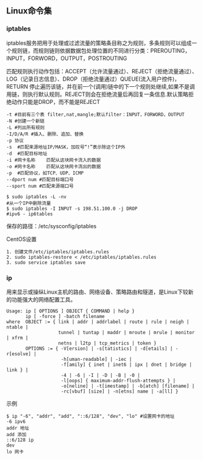 ## Linux命令集

### iptables

iptables服务把用于处理或过滤流量的策略条目称之为规则，多条规则可以组成一个规则链，而规则链则依据数据包处理位置的不同进行分类：PREROUTING，INPUT，FORWORD，OUTPUT，POSTROUTING

匹配规则执行动作包括：ACCEPT（允许流量通过）、REJECT（拒绝流量通过）、LOG（记录日志信息）、DROP（拒绝流量通过）QUEUE(流入用户控件)，RETURN 停止遍历该链，并在前一个(调用)链中的下一个规则处继续,如果不是调用链，则执行默认规则。REJECT则会在拒绝流量后再回复一条信息.默认策略拒绝动作只能是DROP，而不能是REJECT

```shell
-t #目前有三个表 filter,nat,mangle;默认filter：INPUT，FORWORD，OUTPUT
-N #创建一个新链
-L #列出所有规则
-I/D/A/R #插入、删除、追加、替换
-p 协议
-s	#匹配来源地址IP/MASK，加叹号“!”表示除这个IP外
-d	#匹配目标地址
-i #网卡名称	匹配从这块网卡流入的数据
-o #网卡名称	匹配从这块网卡流出的数据
-p	#匹配协议，如TCP、UDP、ICMP
--dport num	#匹配目标端口号
--sport num	#匹配来源端口号
```

```shell
$ sudo iptables -L -nv
#从一个IP中删除流量
$ sudo iptables -I INPUT -s 198.51.100.0 -j DROP
#ipv6 - ip6tables
```



保存的路径：/etc/sysconfig/iptables

CentOS设置

```shell
1. 创建文件/etc/iptables/iptables.rules
2. sudo iptables-restore < /etc/iptables/iptables.rules
3. sudo service iptables save
```



### ip

用来显示或操纵Linux主机的路由、网络设备、策略路由和隧道，是Linux下较新的功能强大的网络配置工具。

```shell
Usage: ip [ OPTIONS ] OBJECT { COMMAND | help }
       ip [ -force ] -batch filename
where  OBJECT := { link | addr | addrlabel | route | rule | neigh | ntable |
                   tunnel | tuntap | maddr | mroute | mrule | monitor | xfrm |
                   netns | l2tp | tcp_metrics | token }
       OPTIONS := { -V[ersion] | -s[tatistics] | -d[etails] | -r[esolve] |
                    -h[uman-readable] | -iec |
                    -f[amily] { inet | inet6 | ipx | dnet | bridge | link } |
                    -4 | -6 | -I | -D | -B | -0 |
                    -l[oops] { maximum-addr-flush-attempts } |
                    -o[neline] | -t[imestamp] | -b[atch] [filename] |
                    -rc[vbuf] [size] | -n[etns] name | -a[ll] }
```

示例

```shell
$ ip "-6", "addr", "add", "::6/128", "dev", "lo" #设置网卡的地址
-6 ipv6
addr 地址
add 添加
::6/128 ip
dev 
lo 网卡
```

